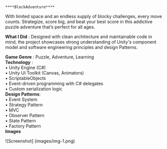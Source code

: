                                                                 ****BlockAdventure****
                                                                
With limited space and an endless supply of blocky challenges, every move counts. Strategize, score big, and beat your best score in this addictive puzzle adventure that’s perfect for all ages.   

**What I Did**  : Designed with clean architecture and maintainable code in mind, the project showcases strong understanding of Unity's component model and software engineering principles and design Patterns.

**Game Genre** : Puzzle, Adventure, Learning   
**Technology** :   
                •	Unity Engine (C#)   
                •	Unity UI Toolkit (Canvas, Animators)   
                •	ScriptableObjects   
                •	Event-driven programming with C# delegates   
                •	Custom serialization logic     
**Design Patterns**:    
                    •	Event System    
                    •	Strategy Pattern    
                    •	MVC   
                    •	Observer Pattern    
                    •	State Pattern    
                    •	Factory Pattern    
**Images**   

![Screenshot] (images/img-1.png)

